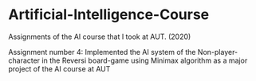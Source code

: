 # Artificial-Intelligence-Course

Assignments of the AI course that I took at AUT. (2020)

Assignment number 4: Implemented the AI system of the Non-player-character in the Reversi board-game using Minimax algorithm as a major project of the AI course at AUT
